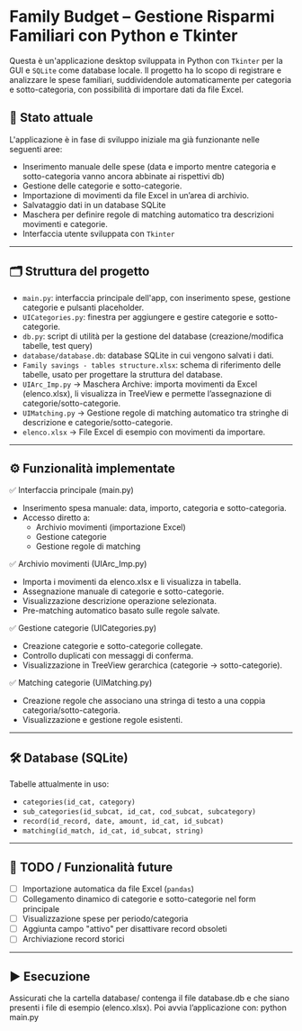 # Family Budget – Gestione Risparmi Familiari con Python e Tkinter

Questa è un'applicazione desktop sviluppata in Python con `Tkinter` per la GUI e `SQLite` come database locale. 
Il progetto ha lo scopo di registrare e analizzare le spese familiari, suddividendole automaticamente per categoria e sotto-categoria, con possibilità di importare dati da file Excel.

## 🚀 Stato attuale

L'applicazione è in fase di sviluppo iniziale ma già funzionante nelle seguenti aree:

- Inserimento manuale delle spese (data e importo mentre categoria e sotto-categoria vanno ancora abbinate ai rispettivi db)
- Gestione delle categorie e sotto-categorie.
- Importazione di movimenti da file Excel in un’area di archivio.
- Salvataggio dati in un database SQLite
- Maschera per definire regole di matching automatico tra descrizioni movimenti e categorie.
- Interfaccia utente sviluppata con `Tkinter`

---

## 🗂 Struttura del progetto

- `main.py`: interfaccia principale dell'app, con inserimento spese, gestione categorie e pulsanti placeholder.
- `UICategories.py`: finestra per aggiungere e gestire categorie e sotto-categorie.
- `db.py`: script di utilità per la gestione del database (creazione/modifica tabelle, test query)
- `database/database.db`: database SQLite in cui vengono salvati i dati.
- `Family savings - tables structure.xlsx`: schema di riferimento delle tabelle, usato per progettare la struttura del database.
- `UIArc_Imp.py` → Maschera Archive: importa movimenti da Excel (elenco.xlsx), li visualizza in TreeView e permette l’assegnazione di categorie/sotto-categorie.
- `UIMatching.py` → Gestione regole di matching automatico tra stringhe di descrizione e categorie/sotto-categorie.
- `elenco.xlsx` → File Excel di esempio con movimenti da importare.

---

## ⚙️ Funzionalità implementate
✅ Interfaccia principale (main.py)
-  Inserimento spesa manuale: data, importo, categoria e sotto-categoria.
-  Accesso diretto a:
    -  Archivio movimenti (importazione Excel)
    -  Gestione categorie
    -  Gestione regole di matching

✅ Archivio movimenti (UIArc_Imp.py)
-  Importa i movimenti da elenco.xlsx e li visualizza in tabella.
-  Assegnazione manuale di categorie e sotto-categorie.
-  Visualizzazione descrizione operazione selezionata.
-  Pre-matching automatico basato sulle regole salvate.

✅ Gestione categorie (UICategories.py)
-  Creazione categorie e sotto-categorie collegate.
-  Controllo duplicati con messaggi di conferma.
-  Visualizzazione in TreeView gerarchica (categorie → sotto-categorie).

✅ Matching categorie (UIMatching.py)
-  Creazione regole che associano una stringa di testo a una coppia categoria/sotto-categoria.
-  Visualizzazione e gestione regole esistenti.


---

## 🛠 Database (SQLite)

Tabelle attualmente in uso:

- `categories(id_cat, category)`
- `sub_categories(id_subcat, id_cat, cod_subcat, subcategory)`
- `record(id_record, date, amount, id_cat, id_subcat)`
- `matching(id_match, id_cat, id_subcat, string)`

---

## 📌 TODO / Funzionalità future

- [ ] Importazione automatica da file Excel (`pandas`)
- [ ] Collegamento dinamico di categorie e sotto-categorie nel form principale
- [ ] Visualizzazione spese per periodo/categoria
- [ ] Aggiunta campo "attivo" per disattivare record obsoleti
- [ ] Archiviazione record storici

---

## ▶️ Esecuzione
Assicurati che la cartella database/ contenga il file database.db e che siano presenti i file di esempio (elenco.xlsx).
Poi avvia l’applicazione con:
python main.py
